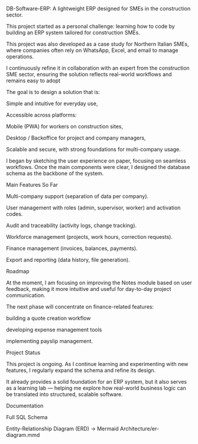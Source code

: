 DB-Software-ERP: A lightweight ERP designed for SMEs in the construction sector.

This project started as a personal challenge: learning how to code by building an ERP system tailored for construction SMEs.

This project was also developed as a case study for Northern Italian SMEs, where companies often rely on WhatsApp, Excel, and email to manage operations.

I continuously refine it in collaboration with an expert from the construction SME sector, ensuring the solution reflects real-world workflows and remains easy to adopt

The goal is to design a solution that is:

  Simple and intuitive for everyday use,

  Accessible across platforms:

  Mobile (PWA) for workers on construction sites,

  Desktop / Backoffice for project and company managers,

  Scalable and secure, with strong foundations for multi-company usage.


I began by sketching the user experience on paper, focusing on seamless workflows. Once the main components were clear, I designed the database schema as the backbone of the system.


Main Features So Far

Multi-company support (separation of data per company).

User management with roles (admin, supervisor, worker) and activation codes.

Audit and traceability (activity logs, change tracking).

Workforce management (projects, work hours, correction requests).

Finance management (invoices, balances, payments).

Export and reporting (data history, file generation).


Roadmap

At the moment, I am focusing on improving the Notes module based on user feedback, making it more intuitive and useful for day-to-day project communication. 

The next phase will concentrate on finance-related features: 

building a quote creation workflow

developing expense management tools

implementing payslip management. 



Project Status

This project is ongoing. As I continue learning and experimenting with new features, I regularly expand the schema and refine its design.

It already provides a solid foundation for an ERP system, but it also serves as a learning lab — helping me explore how real-world business logic can be translated into structured, scalable software.


Documentation

Full SQL Schema 

Entity-Relationship Diagram (ERD) → Mermaid Architecture/er-diagram.mmd
